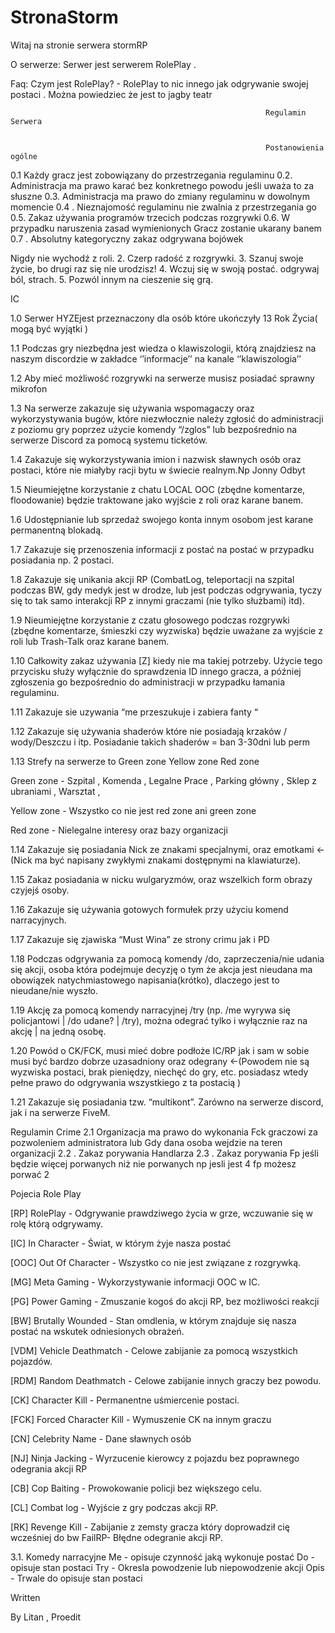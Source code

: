 # StronaStorm

Witaj na stronie serwera stormRP


O serwerze: Serwer jest serwerem RolePlay . 

Faq: Czym jest RolePlay? - RolePlay to nic innego jak odgrywanie swojej postaci . Można powiedziec że jest to jagby teatr

                                                             Regulamin Serwera
                                                             
                                                             
                                                             Postanowienia ogólne

0.1 Każdy gracz jest zobowiązany do przestrzegania regulaminu
0.2. Administracja ma prawo karać bez konkretnego powodu jeśli uważa to za słuszne
0.3. Administracja ma prawo do zmiany regulaminu w dowolnym momencie
0.4 . Nieznajomość regulaminu nie zwalnia z przestrzegania go
0.5. Zakaz używania programów trzecich podczas rozgrywki 
0.6. W przypadku naruszenia zasad wymienionych Gracz zostanie ukarany banem
0.7 . Absolutny kategoryczny zakaz odgrywana bojówek


Nigdy nie wychodź z roli.
2. Czerp radość z rozgrywki.
3. Szanuj swoje życie, bo drugi raz się nie urodzisz!
4. Wczuj się w swoją postać. odgrywaj ból, strach.
5. Pozwól innym na cieszenie się grą.

IC


1.0 Serwer HYZEjest przeznaczony dla osób które ukończyły 13 Rok Życia( mogą być wyjątki )

1.1 Podczas gry niezbędna jest wiedza o klawiszologii, którą znajdziesz na naszym discordzie w zakładce ‘’informacje’’ na kanale ‘’klawiszologia’’

1.2 Aby mieć możliwość rozgrywki na serwerze musisz posiadać sprawny mikrofon

1.3 Na serwerze zakazuje się używania wspomagaczy oraz wykorzystywania bugów, które niezwłocznie należy zgłosić do administracji z poziomu gry poprzez użycie komendy “/zglos” lub bezpośrednio na serwerze Discord za pomocą systemu ticketów.

1.4  Zakazuje się wykorzystywania imion i nazwisk sławnych osób oraz postaci, które nie miałyby racji bytu w świecie realnym.Np Jonny Odbyt

1.5 Nieumiejętne korzystanie z chatu LOCAL OOC (zbędne komentarze, floodowanie) będzie traktowane jako wyjście z roli oraz karane banem.

1.6 Udostępnianie lub sprzedaż swojego konta innym osobom jest karane permanentną blokadą.

1.7 Zakazuje się przenoszenia informacji z postać na postać w przypadku posiadania np. 2 postaci.

1.8 Zakazuje się unikania akcji RP (CombatLog, teleportacji na szpital podczas BW, gdy medyk jest w drodze, lub jest podczas odgrywania, tyczy się to tak samo interakcji RP z innymi graczami (nie tylko służbami) itd).

1.9 Nieumiejętne korzystanie z czatu głosowego podczas rozgrywki (zbędne komentarze, śmieszki czy wyzwiska) będzie uważane za wyjście z roli lub Trash-Talk oraz karane banem.

1.10 Całkowity zakaz używania [Z] kiedy nie ma takiej potrzeby. Użycie tego przycisku służy wyłącznie do sprawdzenia ID innego gracza, a później zgłoszenia go bezpośrednio do administracji w przypadku łamania regulaminu.

1.11 Zakazuje sie uzywania “me przeszukuje i zabiera fanty “ 

1.12 Zakazuje się używania shaderów które nie posiadają krzaków / wody/Deszczu i itp. Posiadanie takich shaderów = ban 3-30dni lub perm

1.13 Strefy na serwerze to Green zone Yellow zone Red zone

Green zone - Szpital , Komenda , Legalne Prace , Parking główny , Sklep z ubraniami , Warsztat , 

Yellow zone - Wszystko co nie jest red zone ani green zone

Red zone - Nielegalne interesy oraz bazy organizacji

1.14 Zakazuje się posiadania Nick ze znakami specjalnymi, oraz emotkami <-(Nick ma być napisany zwykłymi znakami dostępnymi na klawiaturze).

1.15 Zakaz posiadania w nicku wulgaryzmów, oraz wszelkich form obrazy czyjejś osoby.

1.16 Zakazuje się używania gotowych formułek przy użyciu komend narracyjnych.

1.17 Zakazuje się zjawiska “Must Wina” ze strony crimu jak i PD

1.18 Podczas odgrywania za pomocą komendy /do, zaprzeczenia/nie udania się akcji, osoba która podejmuje decyzję o tym że akcja jest nieudana ma obowiązek natychmiastowego napisania(krótko), dlaczego jest to nieudane/nie wyszło.

1.19 Akcję za pomocą komendy narracyjnej /try (np. /me wyrywa się policjantowi | /do udane? | /try), można odegrać tylko i wyłącznie raz na akcję | na jedną osobę.

1.20 Powód o CK/FCK, musi mieć dobre podłoże IC/RP jak i sam w sobie musi być bardzo dobrze uzasadniony oraz odegrany <-(Powodem nie są wyzwiska postaci, brak pieniędzy, niechęć do gry, etc. posiadasz wtedy pełne prawo do odgrywania wszystkiego z ta postacią )

1.21 Zakazuje się posiadania tzw. “multikont”. Zarówno na serwerze discord, jak i na serwerze FiveM.


Regulamin Crime
2.1 Organizacja ma prawo do wykonania Fck graczowi za pozwoleniem administratora lub Gdy dana osoba wejdzie na teren organizacji
2.2 . Zakaz porywania Handlarza
2.3 . Zakaz porywania Fp jeśli będzie więcej porwanych niż nie porwanych np jesli jest 4 fp możesz porwać 2 

Pojecia Role Play






[RP] RolePlay - Odgrywanie prawdziwego życia w grze, wczuwanie się w rolę którą odgrywamy.
 
[IC] In Character - Świat, w którym żyje nasza postać


[OOC] Out Of Character - Wszystko co nie jest związane z rozgrywką.


[MG] Meta Gaming - Wykorzystywanie informacji OOC w IC.

[PG] Power Gaming - Zmuszanie kogoś do akcji RP, bez możliwości reakcji

[BW] Brutally Wounded - Stan omdlenia, w którym znajduje się nasza postać na wskutek odniesionych obrażeń.

[VDM] Vehicle Deathmatch - Celowe zabijanie za pomocą wszystkich pojazdów.

[RDM] Random Deathmatch - Celowe zabijanie innych graczy bez powodu.

[CK] Character Kill - Permanentne uśmiercenie postaci.

[FCK] Forced Character Kill - Wymuszenie CK na innym graczu

[CN] Celebrity Name - Dane sławnych osób

[NJ] Ninja Jacking - Wyrzucenie kierowcy z pojazdu bez poprawnego odegrania akcji RP 

[CB] Cop Baiting - Prowokowanie policji bez większego celu.

[CL] Combat log - Wyjście z gry podczas akcji RP.

[RK] Revenge Kill - Zabijanie z zemsty gracza który doprowadził cię wcześniej do bw
FailRP- Błędne odegranie akcji RP.


3.1. Komedy narracyjne
Me - opisuje czynność jaką wykonuje postać
Do - opisuje stan postaci
Try - Okresla powodzenie lub niepowodzenie akcji
Opis - Trwale do opisuje stan postaci

Written

By Litan , Proedit
